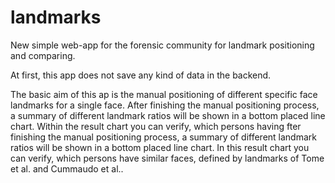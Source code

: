 # landmarks

New simple web-app for the forensic community for landmark positioning and comparing.

At first, this app does not save any kind of data in the backend.

The basic aim of this ap is the manual positioning of different specific face landmarks for a single face. After finishing the manual positioning process, a summary of different landmark ratios will be shown in a bottom placed line chart.
Within the result chart you can verify, which persons having fter finishing the manual positioning process, a summary of different landmark ratios will be shown in a bottom placed line chart. In this result chart you can verify, which persons have similar faces, defined by landmarks of Tome et al. and Cummaudo et al.. 
